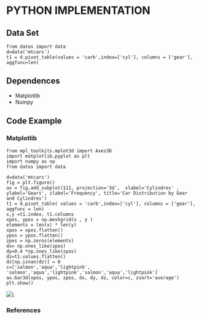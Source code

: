 # PYTHON IMPLEMENTATION 


## Data Set


~~~~{.python}
from datos import data
d=data('mtcars')
t1 = d.pivot_table(values = 'carb',index=['cyl'], columns = ['gear'],
aggfunc=len)
~~~~~~~~~~~~~




## Dependences

* Matplotlib
* Numpy


## Code Example


### Matplotlib


~~~~{.python}
from mpl_toolkits.mplot3d import Axes3D
import matplotlib.pyplot as plt
import numpy as np
from datos import data

d=data('mtcars')
fig = plt.figure()
ax = fig.add_subplot(111, projection='3d',  xlabel='Cylindres' ,
ylabel='Gears', zlabel='Frequency', title='Car Distribution by Gear
and Cylindres')
t1 = d.pivot_table( values = 'carb',index=['cyl'], columns = ['gear'],
aggfunc = len)
x,y =t1.index, t1.columns
xpos, ypos = np.meshgrid(x , y )
elements = len(x) * len(y)
xpos = xpos.flatten()
ypos = ypos.flatten()
zpos = np.zeros(elements)
dx= np.ones_like(zpos)
dy=0.4 *np.ones_like(zpos)
dz=t1.values.flatten()
dz[np.isnan(dz)] = 0
c=['salmon','aqua','lightpink',
'salmon','aqua','lightpink','salmon','aqua','lightpink']
ax.bar3d(xpos, ypos, zpos, dx, dy, dz, color=c, zsort='average')
plt.show()
~~~~~~~~~~~~~

![](figures/A35Isometric_Bar_ChartPy_figure2_1.png)\




### References

